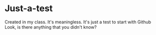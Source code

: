 # Just-a-test
Created in my class. It's meaningless. It's just a test to start with Github
Look, is there anything that you didn't know?
